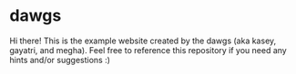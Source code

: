 # dawgs
Hi there! This is the example website created by the dawgs (aka kasey, gayatri, and megha). Feel free to reference this repository if you need any hints and/or suggestions :)
